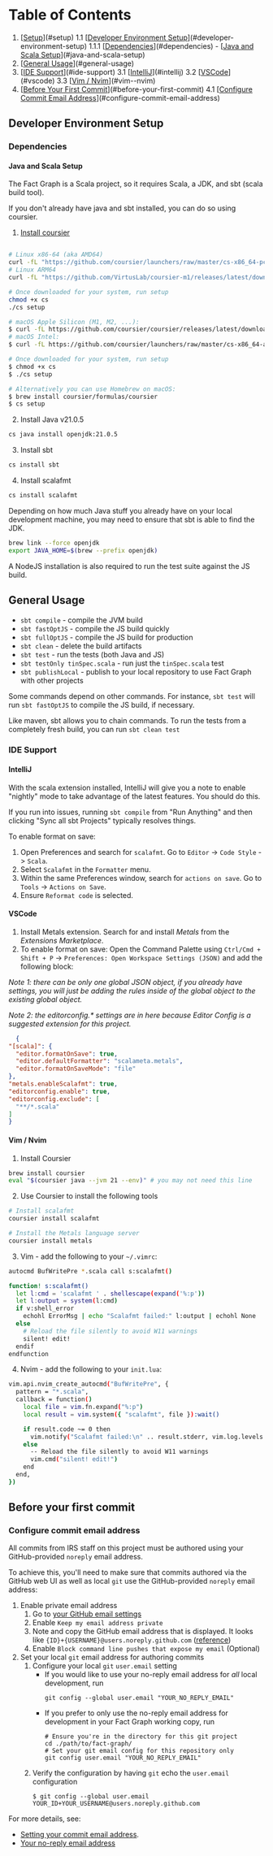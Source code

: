 # Table of Contents

1. [[Setup](#setup)](#setup)
   1.1 [[Developer Environment Setup](#developer-environment-setup)](#developer-environment-setup)
        1.1.1 [[Dependencies](#dependencies)](#dependencies)
           - [[Java and Scala Setup](#java-and-scala-setup)](#java-and-scala-setup)
2. [[General Usage](#general-usage)](#general-usage)
3. [[IDE Support](#ide-support)](#ide-support)
   3.1 [[IntelliJ](#intellij)](#intellij)
   3.2 [[VSCode](#vscode)](#vscode)
   3.3 [[Vim / Nvim](#vim--nvim)](#vim--nvim)
4. [[Before Your First Commit](#before-your-first-commit)](#before-your-first-commit)
   4.1 [[Configure Commit Email Address](#configure-commit-email-address)](#configure-commit-email-address)

## Developer Environment Setup

### Dependencies

#### Java and Scala Setup
The Fact Graph is a Scala project, so it requires Scala, a JDK, and sbt (scala build tool).

If you don't already have java and sbt installed, you can do so using coursier.

1. [Install coursier](https://get-coursier.io/docs/cli-installation)
```bash

# Linux x86-64 (aka AMD64)
curl -fL "https://github.com/coursier/launchers/raw/master/cs-x86_64-pc-linux.gz" | gzip -d > cs
# Linux ARM64
curl -fL "https://github.com/VirtusLab/coursier-m1/releases/latest/download/cs-aarch64-pc-linux.gz" | gzip -d > cs

# Once downloaded for your system, run setup
chmod +x cs
./cs setup

# macOS Apple Silicon (M1, M2, ...):
$ curl -fL https://github.com/coursier/coursier/releases/latest/download/cs-aarch64-apple-darwin.gz | gzip -d > cs
# macOS Intel:
$ curl -fL https://github.com/coursier/launchers/raw/master/cs-x86_64-apple-darwin.gz | gzip -d > cs

# Once downloaded for your system, run setup
$ chmod +x cs
$ ./cs setup

# Alternatively you can use Homebrew on macOS:
$ brew install coursier/formulas/coursier
$ cs setup

```

2. Install Java v21.0.5
```bash
cs java install openjdk:21.0.5
```

3. Install sbt
```bash
cs install sbt
```

4. Install scalafmt
```bash
cs install scalafmt
```

Depending on how much Java stuff you already have on your local development machine, you may need to ensure that sbt is able to find the JDK.

```sh
brew link --force openjdk
export JAVA_HOME=$(brew --prefix openjdk)
```

A NodeJS installation is also required to run the test suite against the JS build.

## General Usage

* `sbt compile` - compile the JVM build
* `sbt fastOptJS` - compile the JS build quickly
* `sbt fullOptJS` - compile the JS build for production
* `sbt clean` - delete the build artifacts
* `sbt test` - run the tests (both Java and JS)
* `sbt testOnly tinSpec.scala` - run just the `tinSpec.scala` test
* `sbt publishLocal` - publish to your local repository to use Fact Graph with other projects

Some commands depend on other commands.
For instance, `sbt test` will run `sbt fastOptJS` to compile the JS build, if necessary.

Like maven, sbt allows you to chain commands.
To run the tests from a completely fresh build, you can run `sbt clean test`


### IDE Support

#### IntelliJ

With the scala extension installed, IntelliJ will give you a note to enable "nightly" mode to take advantage of the
latest features.
You should do this.

If you run into issues, running `sbt compile` from "Run Anything" and then clicking "Sync all sbt Projects" typically
resolves things.

To enable format on save:
1. Open Preferences and search for `scalafmt`. Go to `Editor` -> `Code Style` -> `Scala`.
2. Select `Scalafmt` in the `Formatter` menu.
3. Within the same Preferences window, search for `actions on save`. Go to `Tools` -> `Actions on Save`.
4. Ensure `Reformat code` is selected.

#### VSCode

1. Install Metals extension. Search for and install _Metals_ from the _Extensions Marketplace_.
2. To enable format on save: Open the Command Palette using `Ctrl/Cmd + Shift + P` ->
   `Preferences: Open Workspace Settings (JSON)` and add the following block:

_Note 1: there can be only one global JSON object, if you already have settings, you will just be adding the rules
inside of the global object to the existing global object._

_Note 2: the editorconfig.* settings are in here because Editor Config is a suggested extension for this project._

  ```json
    {
  "[scala]": {
    "editor.formatOnSave": true,
    "editor.defaultFormatter": "scalameta.metals",
    "editor.formatOnSaveMode": "file"
  },
  "metals.enableScalafmt": true,
  "editorconfig.enable": true,
  "editorconfig.exclude": [
    "**/*.scala"
  ]
}
  ```

#### Vim / Nvim

1. Install Coursier

```bash
brew install coursier
eval "$(coursier java --jvm 21 --env)" # you may not need this line
```

2. Use Coursier to install the following tools

```bash
# Install scalafmt
coursier install scalafmt

# Install the Metals language server
coursier install metals
```

3. Vim - add the following to your `~/.vimrc`:
```bash
autocmd BufWritePre *.scala call s:scalafmt()

function! s:scalafmt()
  let l:cmd = 'scalafmt ' . shellescape(expand('%:p'))
  let l:output = system(l:cmd)
  if v:shell_error
    echohl ErrorMsg | echo "Scalafmt failed:" l:output | echohl None
  else
    # Reload the file silently to avoid W11 warnings
    silent! edit!
  endif
endfunction

```
4. Nvim - add the following to your `init.lua`:

```bash
vim.api.nvim_create_autocmd("BufWritePre", {
  pattern = "*.scala",
  callback = function()
    local file = vim.fn.expand("%:p")
    local result = vim.system({ "scalafmt", file }):wait()

    if result.code ~= 0 then
      vim.notify("Scalafmt failed:\n" .. result.stderr, vim.log.levels.ERROR)
    else
      -- Reload the file silently to avoid W11 warnings
      vim.cmd("silent! edit!")
    end
  end,
})
```

## Before your first commit

### Configure commit email address

All commits from IRS staff on this project must be authored using your GitHub-provided `noreply` email address.

To achieve this, you'll need to make sure that commits authored via the GitHub web UI as well as local `git` use the GitHub-provided `noreply` email address:

1. Enable private email address
    1. Go to [your GitHub email settings](https://github.com/settings/emails)
    2. Enable `Keep my email address private`
    3. Note and copy the GitHub email address that is displayed. It looks like `{ID}+{USERNAME}@users.noreply.github.com` ([reference](https://docs.github.com/en/account-and-profile/reference/email-addresses-reference#your-noreply-email-address))
    4. Enable `Block command line pushes that expose my email` (Optional)
2. Set your local `git` email address for authoring commits
    1. Configure your local `git` `user.email` setting
        * If you would like to use your no-reply email address for _all_ local development, run
           ```shell
           git config --global user.email "YOUR_NO_REPLY_EMAIL"
           ```
        * If you prefer to only use the no-reply email address for development in your Fact Graph working copy, run
          ```shell
          # Ensure you're in the directory for this git project
          cd ./path/to/fact-graph/
          # Set your git email config for this repository only
          git config user.email "YOUR_NO_REPLY_EMAIL"
          ```
    2. Verify the configuration by having `git` echo the `user.email` configuration
       ```shell
       $ git config --global user.email
       YOUR_ID+YOUR_USERNAME@users.noreply.github.com
       ```

For more details, see:
* [Setting your commit email address](https://docs.github.com/en/account-and-profile/how-tos/setting-up-and-managing-your-personal-account-on-github/managing-email-preferences/setting-your-commit-email-address#setting-your-email-address-for-a-single-repository).
* [Your no-reply email address](https://docs.github.com/en/account-and-profile/reference/email-addresses-reference#your-noreply-email-address)

